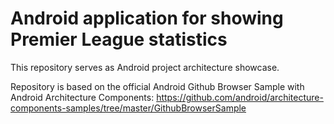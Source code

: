 # Android application for showing Premier League statistics

This repository serves as Android project architecture showcase.





















Repository is based on the official Android Github Browser Sample with Android Architecture Components:
https://github.com/android/architecture-components-samples/tree/master/GithubBrowserSample
